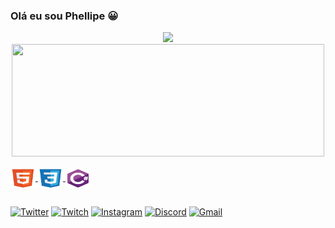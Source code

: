 ### Olá eu sou Phellipe 😀
<div align="center">
    <a href="https://github.com/phezin">
    <img height="180em" src="https://github-readme-stats.vercel.app/api?username=Phezin&show_icons=true&theme=dracula&include_all_commits=true&count_private=true"/>
    <img height="180em" width="500px" src="https://github-readme-stats.vercel.app/api/top-langs/?username=Phezin&layout=compact&langs_count=7&theme=dracula"/>
</div>
<div style="display: inline_block"><br>
    <img align="center" alt="html5" height="30" width="40" src="https://raw.githubusercontent.com/devicons/devicon/master/icons/html5/html5-original.svg" style="max-width: 100%;">
    <img align="center" alt="css3" height="30" width="40" src="https://raw.githubusercontent.com/devicons/devicon/master/icons/css3/css3-original.svg" style="max-width: 100%;">
    <img align="center" alt="csharp" height="30" width="40" src="https://raw.githubusercontent.com/devicons/devicon/master/icons/csharp/csharp-original.svg" style="max-width: 100%;">
</div>

##

[![Twitter](https://img.shields.io/badge/Twitter-1DA1F2?style=for-the-badge&logo=twitter&logoColor=white)](https://twitter.com/phxp)
[![Twitch](https://img.shields.io/badge/Twitch-9146FF?style=for-the-badge&logo=twitch&logoColor=white)](https://www.twitch.tv/phezin801)
[![Instagram](https://img.shields.io/badge/Instagram-E4405F?style=for-the-badge&logo=instagram&logoColor=white)](https://www.instagram.com/phezinxd/)
[![Discord](https://img.shields.io/badge/Discord-7289DA?style=for-the-badge&logo=discord&logoColor=white)](https://discord.gg/ZmVgpvdZ)
[![Gmail](https://img.shields.io/badge/Gmail-D14836?style=for-the-badge&logo=gmail&logoColor=white)](mailto:phellipeaferreira@gmail.com)
